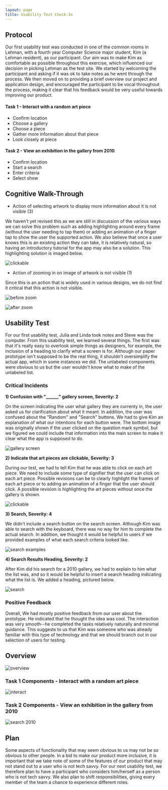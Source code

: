 ```yaml
---
layout: page
title: Usability Test Check-In
---
```


## Protocol
Our first usability test was conducted in one of the common rooms in Lehman, with a fourth year Computer Science major student, Kim (a Lehman resident), as our participant. Our aim was to make Kim as comfortable as possible throughout this exercise, which influenced our decision in picking Lehman as the test site. We started by welcoming the  participant and asking if it was ok to take notes as he went through the process. We then moved on to providing a brief overview our project and application design, and encouraged the participant to be vocal throughout the process, making it clear that his feedback would be very useful towards improving our product.

#### Task 1 - Interact with a random art piece
  - Confirm location
  - Choose a gallery
  - Choose a piece
  - Gather more information about that piece
  - Look closely at piece

#### Task 2 - View an exhibition in the gallery from 2010
  - Confirm location
  - Start a search
  - Enter criteria
  - Select show

## Cognitive Walk-Through
- Action of selecting artwork to display more information about it is not visible (3)

We haven't yet revised this as we are still in discussion of the various ways we can solve this problem such as adding highlighting around every frame (without the user needing to tap them) or adding an animation of a finger tap to show the user the supported action. We also believe that once a user knows this is an existing action they can take, it is relatively natural, so having an introductory tutorial for the app may also be a solution. This highlighting solution is imaged below. 

![clickable](updated_highlight.jpg)

- Action of zooming in on image of artwork is not visible (1)

Since this is an action that is widely used in various designs, we do not find it critical that this action is not visible.

![before zoom](before_zoom.jpg)

![after zoom](after_zoom.jpg) 

## Usability Test

For our first usability test, Julia and Linda took notes and Steve was the computer. From this usability test, we learned several things. The first was that it's really easy to overlook simple things as designers, for example, the inclusion of a heading to clarify what a screen is for. Although our paper prototype isn't supposed to be the real thing, it shouldn't oversimplify the actual app, which in some instances we did. The unlabeled components were obvious to us but the user wouldn't know what to make of the unlabeled list. 

### Critical Incidents

**1) Confusion with "______" gallery screen, Severity: 2**

On the screen indicating the user what gallery they are currenty in, the user asked us for clarification about what it meant. In addition, the user was confused about the "Random" and "Search" buttons. We had to give Kim an explanation of what our intentions for each button were. The bottom image was originally shown if the user clicked on the question mark symbol, but we figured we could include that information into the main screen to make it clear what the app is supposed to do.

![gallery screen](updated_gallery.jpg)

**2) Indicate that art pieces are clickable, Severity: 3**

During our test, we had to tell Kim that he was able to click on each art piece. We need to include some type of signifier that the user can click on each art piece. Possible revisions can be to clearly highlight the frames of each art piece or to adding an animation of a finger that the user should click. A possible revision is highlighting the art pieces without once the gallery is shown.

![clickable](updated_highlight.jpg)

**3) Search, Severity: 4**

We didn't include a search button on the search screen. Although Kim was able to search with the keyboard, there was no way for him to complete the actual search. In addition, we thought it would be helpful to users if we provided examples of what each search criteria looked like. 

![search examples](updated_search_ex.jpg)


**4) Search Results Heading, Severity: 2**

After Kim did his search for a 2010 gallery, we had to explain to him what the list was, and so it would be helpful to insert a search heading indicating what the list is. We added a heading, pictured below.

![search](updated_search.jpg)

### Positive Feedback

Overall, We had mostly positive feedback from our user about the prototype. He indicated that he thought the idea was cool. The interaction was very smooth--he completed the tasks relatively naturally and minimal guidance. This suggests to us that Kim was someone who was already familiar with this type of technology and that we should branch out in our selection of users for testing.

## Overview

![overview](updated_overview.jpg)


### Task 1 Components - Interact with a random art piece 

![interact](overview_interact.jpg)

### Task 2 Components - View an exhibition in the gallery from 2010

![search 2010](overview_search.jpg)

## Plan

Some aspects of functionality that may seem obvious to us may not be so obvious to other people. In a bid to make our product more inclusive, it is important that we take note of some of the features of our product that may not stand out to a user who is not tech savvy. For our next usability test, we therefore plan to have a participant who considers him/herself as a person who is not tech savvy. We also plan to shift responsibilities, giving every member of the team a chance to experience different roles. 
